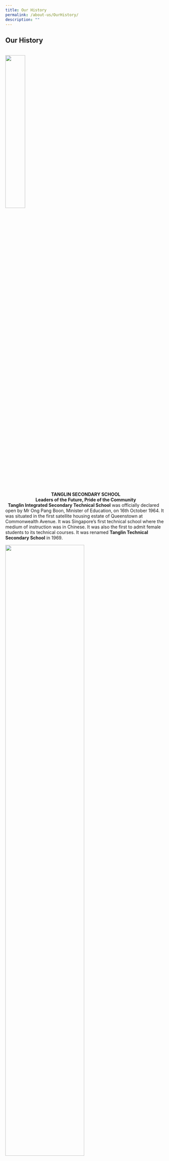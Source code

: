 ```yaml
---
title: Our History
permalink: /about-us/OurHistory/
description: ""
---
```

## Our History
<br>
<img style="width:35%" src="/images/1-300x284.jpg">


<center><b>TANGLIN SECONDARY SCHOOL</center>
<center>Leaders of the Future, Pride of the Community</b></center>   
<b>Tanglin Integrated Secondary Technical School</b> was officially declared open by Mr Ong Pang Boon, Minister of Education, on 16th October 1964. It was situated in the first satellite housing estate of Queenstown at Commonwealth Avenue. It was Singapore’s first technical school where the medium of instruction was in Chinese. It was also the first to admit female students to its technical courses. It was renamed <b>Tanglin Technical Secondary School</b> in 1969.

<img style="width:70%" src="/images/PremergTSS.png"><br>

<center>The school’s crest was updated towards the end of the eighties. The pentagon symbolises the core values of character, knowledge, physical well-being, team spirit, and aesthetics. A book and four horizontal ascending bands were added to signify the new emphasis towards a knowledge-based and character-building education.
<br>
The school celebrated its Silver Jubilee (25th Anniversary) Celebrations in 1989, with Dr Tay Eng Soon, Senior Minister of State for Education as the Guest of Honour. He said: _“Tanglin Technical can take pride in being one of the pioneer technical schools which helped prepare young Singaporeans for industrialisation. In that sense, Tanglin Technical is part of Singapore’s history.”
<br>
Tanglin Technical Secondary School was moved to West Coast Road (our current location) in 1993, and was renamed <b>Tanglin Secondary School</b>. In that year, we also adopted <b>‘Strive for Success’</b> as our motto. Programmes focusing on the holistic development of the students were introduced, including BASIC (character education) programme, Student Leadership Development Programme, Aesthetic Education Programme, Interdisciplinary Project Work, Innovation & Enterprise, and Sports Education Programme. Partnership with the various Polytechnics led to the introduction of the Applied Subject on ‘Fundamentals of Electronics’ and Advanced Elective Modules.
<br>
In 2016, Tanglin Secondary School merged with Clementi Woods Secondary School and started a new chapter of its journey, driven with the strengths from each of the schools in its fold. The school motto was updated to <b>‘ Leaders of the Future, Pride of the Community’ </b> to reflect its new mission to prepare its students for an ever-changing world.
<br>
	<br>
List of distinguished Principals of Tanglin Secondary School:<br>

Mr Wu Tsung Kan (1964 – 1968) 
<br>
<br>
Mr Chee Keng Long (1969 – 1970)
<br>
	<br>
Mr Lim Nai Yan (1971 – 1973)
<br>
	<br>
Mr Su Wei Cher (1974 – 1989)
<br>
	<br>
Mr Lee Kah Chuen (1989 – 1992)
<br>
	<br>
Mr Yang Che Kay (1993 – 1995)
<br>
	<br>
Mrs Tan-Chan Yueh Tarn (1995 – 1998)
<br>
	<br>
Ms Priscilla Ng Chey Keng (1999 – 2002)
<br>
	<br>
Mrs Karen Oei (2003 – 2009)
<br>
	<br>
Mdm Aini bte Ma’arof (2010 – 2015)
<br>
	<br>
Ms Ng Ngoing Keng (2016 – present)</center><br>

<img style="width:70%" src="/images/Clementiwoodssecondaryschool.jpg">

<center>
  <b>CLEMENTI WOODS SECONDARY SCHOOL (2007 – 2016)</b>
</center>

<center>
	<b>A place to learn, A space to grow, The quest for Excellence</b>
</center>

<center>Clementi Woods Secondary School was formed on 1 January 2007 as a merger of Ghim Moh Secondary and Jin Tai Secondary. It was officially opened on 27 March 2009 by Mr S Iswaran, then Senior Minister of State, Ministry of Trade and Industry. It occupies the former premises of Jin Tai Secondary School. The school vision then was – A place to learn, A space to grow. To unite the school, a pioneers’ pledge was instituted, which students and staff had to recite at morning assembly. In 2013, the vision was refined to move the school into its next phase of development by adding ‘The quest for excellence’ as the desired outcome.</center>

<center>Despite its short history, Clementi Woods Secondary School performed well academically, inheriting both the academic rigour and the student leadership development programmes from the previous schools. It annually garnered value-added awards in the GCE ‘O’ Level Examinations. The school also placed equal emphasis on developing moral and social values in students and for its efforts, was awarded two Development Awards from MOE for Character Development and National Education in 2011.</center>

<center>In 2016, Clementi Woods Secondary merged with Tanglin Secondary School and students from the school marched over to the Tanglin Secondary School campus to begin a new chapter.</center>

<center>Principal who helmed Clementi Woods Secondary School: Miss Low Chee Moon (2007 – 2016) </center>
	
<br><img style="width:900%" src="/images/NewOldSch.png">
	
<center>
	<b>GHIM MOH SECONDARY SCHOOL (1976 to 2006)</b>
</center>  
	<center>
	Strive and Persevere
	</center>

<center>Ghim Moh Secondary was established in January 1976. It was located at Portsdown Road with an enrolment of 200 students in 8 secondary one classes and 12 teachers. Its motto was Strive and Persevere. With an increase in enrolment, it moved to Ghim Moh Estate in 1977. By 1979, it’s first batch of 1511 students sat for the GCE ‘O’ Level Examination. It achieved the top 20 value-added results in 1994 and 1995 for both the Express and Normal streams. It continued to perform well academically yearly. Between 1980 and 1992, the school served as a Pre-University Centre.</center>

<br>

<center>In 2005, it was announced that Ghim Moh Secondary School would be merged with Jin Tai Secondary School. Its new name would be Clementi Woods Secondary School. Before the school closed its doors, it celebrated its 30th Anniversary with a public performance entitled ‘ARTStravaganza’. In the words of the last principal, Miss Low Chee Moon who helped oversee the merger of the two schools, “School is not about a building, not even about a name or identity. It is about a community of people.”</center>

<center>List of distinguished Principals who helmed the school:</center>
	<br>
	<br>

<center>Mr Ng Fook Kah (1976 – 1981)</center>
<br>
	<br>
Mrs Chan Jee Kun (1981 – 1985)
<br>
	<br>
Mr Yong Kuck Choon (1986 – 1992)
<br>
	<br>
Miss Tay Siew Lian (1993 – 1995)
	<br>
	<br>
Miss Lam Ai-Leen (1996 – 1999)
<br>
	<br>
Mr Kwok Kah Kuoy (2000 – 2005)
	<br>
	<br>
Miss Low Chee Moon (2006)_ 
	<br>
	<br>
	
	
<img style="width:70%" src="/images/JTSS%20OlNew.png">
	<br>
	<b>JIN TAI SECONDARY SCHOOL (1982 to 2006)

	From Each His Best </b>

Jin Tai Secondary School began its history in 1982 at 147 West Coast Road. It’s pioneering principal, Mr Ling Ling laid the foundation stone for the school. Its guiding philosophy is best expressed in, A Learning and Caring Community that seeks to bring out the best in everyone. Hence, its school motto came to be: From Each His Best. The school was officially opened on 31 August 1985 by Dr Wan Soon Bee, Minister of State (PMO) and MP for West Coast.
<br>
	<br>
In 2000, the school moved to its new premises at 170 West Coast Road. It was officially opened by Mr Lim Hng Kiang, then Minister for Health and Second Minister for Finance and Member of Parliament for West Coast GRC on 14 July 2001.
<br>
	<br>
With the merger of the two schools, Jin Tai with Ghim Moh in 2007, the last principal, Mr Teoh Teik Hoe handed the campus over to the newly-merged school – Clementi Woods Secondary School.
<br> 
List of distinguished Principals who helmed the school:

<br>
Mr Ling Ling (1982 – 1983)
	<br>
Mr Ling Chin Chee (1984 – mid 1994)
	<br>
Mr Tang Swee Chay (mid 1994 – 1999)
	<br>
Mr Teoh Teik Hoe (2000 – 2006)
	<br>
	</center>